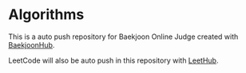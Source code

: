 # Algorithms

This is a auto push repository for Baekjoon Online Judge created with [BaekjoonHub](https://github.com/BaekjoonHub/BaekjoonHub).

LeetCode will also be auto push in this repository with [LeetHub](https://github.com/QasimWani/LeetHub).